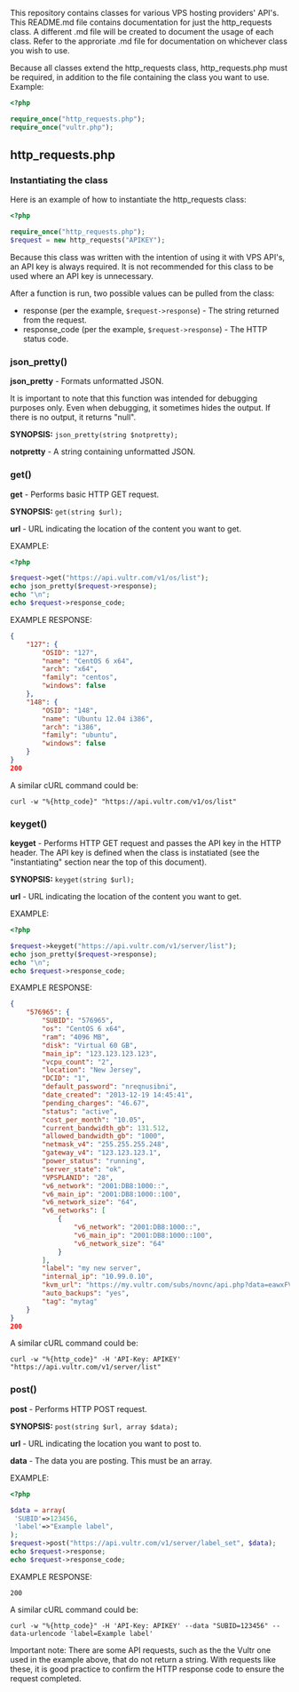 This repository contains classes for various VPS hosting providers' API's. This README.md file contains documentation for just the http_requests class. A different .md file will be created to document the usage of each class. Refer to the approriate .md file for documentation on whichever class you wish to use.

Because all classes extend the http_requests class, http_requests.php must be required, in addition to the file containing the class you want to use. Example:

```php
<?php

require_once("http_requests.php");
require_once("vultr.php");
```

## http_requests.php

### Instantiating the class

Here is an example of how to instantiate the http_requests class:

```php
<?php

require_once("http_requests.php");
$request = new http_requests("APIKEY");
```

Because this class was written with the intention of using it with VPS API's, an API key is always required. It is not recommended for this class to be used where an API key is unnecessary.

After a function is run, two possible values can be pulled from the class:

- response (per the example, `$request->response`) - The string returned from the request.
- response_code (per the example, `$request->response`) - The HTTP status code.

### json_pretty()

**json_pretty** - Formats unformatted JSON.

It is important to note that this function was intended for debugging purposes only. Even when debugging, it sometimes hides the output. If there is no output, it returns "null".

**SYNOPSIS:** `json_pretty(string $notpretty);`

**notpretty** - A string containing unformatted JSON.

### get()

**get** - Performs basic HTTP GET request. 

**SYNOPSIS:** `get(string $url);`

**url** - URL indicating the location of the content you want to get.

EXAMPLE:
```php
<?php

$request->get("https://api.vultr.com/v1/os/list");
echo json_pretty($request->response);
echo "\n";
echo $request->response_code;
```

EXAMPLE RESPONSE: 

```json
{
    "127": {
        "OSID": "127",
        "name": "CentOS 6 x64",
        "arch": "x64",
        "family": "centos",
        "windows": false
    },
    "148": {
        "OSID": "148",
        "name": "Ubuntu 12.04 i386",
        "arch": "i386",
        "family": "ubuntu",
        "windows": false
    }
}
200
```

A similar cURL command could be:
```shell
curl -w "%{http_code}" "https://api.vultr.com/v1/os/list"
```

### keyget()

**keyget** - Performs HTTP GET request and passes the API key in the HTTP header. The API key is defined when the class is instatiated (see the "instantiating" section near the top of this document).

**SYNOPSIS:** `keyget(string $url);`

**url** - URL indicating the location of the content you want to get.

EXAMPLE:
```php
<?php

$request->keyget("https://api.vultr.com/v1/server/list");
echo json_pretty($request->response);
echo "\n";
echo $request->response_code;
```

EXAMPLE RESPONSE:
```json
{
    "576965": {
        "SUBID": "576965",
        "os": "CentOS 6 x64",
        "ram": "4096 MB",
        "disk": "Virtual 60 GB",
        "main_ip": "123.123.123.123",
        "vcpu_count": "2",
        "location": "New Jersey",
        "DCID": "1",
        "default_password": "nreqnusibni",
        "date_created": "2013-12-19 14:45:41",
        "pending_charges": "46.67",
        "status": "active",
        "cost_per_month": "10.05",
        "current_bandwidth_gb": 131.512,
        "allowed_bandwidth_gb": "1000",
        "netmask_v4": "255.255.255.248",
        "gateway_v4": "123.123.123.1",
        "power_status": "running",
        "server_state": "ok",
        "VPSPLANID": "28",
        "v6_network": "2001:DB8:1000::",
        "v6_main_ip": "2001:DB8:1000::100",
        "v6_network_size": "64",
        "v6_networks": [
            {
                "v6_network": "2001:DB8:1000::",
                "v6_main_ip": "2001:DB8:1000::100",
                "v6_network_size": "64"
            }
        ],
        "label": "my new server",
        "internal_ip": "10.99.0.10",
        "kvm_url": "https://my.vultr.com/subs/novnc/api.php?data=eawxFVZw2mXnhGUV",
        "auto_backups": "yes",
        "tag": "mytag"
    }
}
200
```

A similar cURL command could be:

```shell
curl -w "%{http_code}" -H 'API-Key: APIKEY' "https://api.vultr.com/v1/server/list"
```

### post()

**post** - Performs HTTP POST request. 

**SYNOPSIS:** `post(string $url, array $data);`

**url** - URL indicating the location you want to post to.

**data** - The data you are posting. This must be an array.

EXAMPLE:
```php
<?php

$data = array(
 'SUBID'=>123456,
 'label'=>"Example label",
);
$request->post("https://api.vultr.com/v1/server/label_set", $data);
echo $request->response;
echo $request->response_code;
```

EXAMPLE RESPONSE:
```
200
```

A similar cURL command could be:
```shell
curl -w "%{http_code}" -H 'API-Key: APIKEY' --data "SUBID=123456" --data-urlencode 'label=Example label'
```

Important note: There are some API requests, such as the the Vultr one used in the example above, that do not return a string. With requests like these, it is good practice to confirm the HTTP response code to ensure the request completed.
